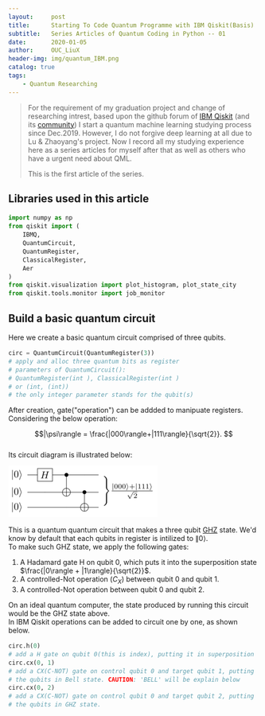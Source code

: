 ```yaml
---
layout:     post
title:      Starting To Code Quantum Programme with IBM Qiskit(Basis)
subtitle:   Series Articles of Quantum Coding in Python -- 01
date:       2020-01-05
author:     OUC_LiuX
header-img: img/quantum_IBM.png
catalog: true
tags:
    - Quantum Researching
---
```


<head>
    <script src="https://cdn.mathjax.org/mathjax/latest/MathJax.js?config=TeX-AMS-MML_HTMLorMML" type="text/javascript"></script>
    <script type="text/x-mathjax-config">
        MathJax.Hub.Config({
            tex2jax: {
            skipTags: ['script', 'noscript', 'style', 'textarea', 'pre'],
            inlineMath: [['$','$']]
            }
        });
    </script>
</head>

> For the requirement of my graduation project and change of researching intrest, based upon the github forum of [IBM Qiskit](https://github.com/OUCliuxiang/qiskit-iqx-tutorials/blob/63f6d52747716d90c8f43eb16d110bcdd39dda05/qiskit) (and its [community](https://github.com/OUCliuxiang/qiskit-community-tutorials)) I start a quantum machine learning studying process since Dec.2019. However, I do not forgive deep learning at all due to Lu & Zhaoyang's project. Now I record all my studying experience here as a series articles for myself after that as well as others who have a urgent need about QML.
> 
> This is the first article of the series.

## Libraries used in this article
~~~python
import numpy as np 
from qiskit import (
    IBMQ, 
    QuantumCircuit, 
    QuantumRegister, 
    ClassicalRegister, 
    Aer
)
from qiskit.visualization import plot_histogram, plot_state_city
from qiskit.tools.monitor import job_monitor
~~~

## Build a basic quantum circuit
Here we create a basic quantum circuit comprised of three qubits.
~~~python
circ = QuantumCircuit(QuantumRegister(3)) 
# apply and alloc three quantum bits as register  
# parameters of QuantumCircuit():  
# QuantumRegister(int ), ClassicalRegister(int )  
# or (int, (int))  
# the only integer parameter stands for the qubit(s)  
~~~

After creation, gate("operation") can be addded to manipuate registers. Considering the below operation:

$$|\psi\rangle = \frac{|000\rangle+|111\rangle}{\sqrt{2}}. $$  
Its circuit diagram is illustrated below:

![GHZ](../img/quantum_GHZ.png)

This is a quantum quantum circuit that makes a three qubit [GHZ](https://en.wikipedia.org/wiki/Greenberger%E2%80%93Horne%E2%80%93Zeilinger_state) state.  We'd know by default that each qubits in register is intilized to 
$\|0\rangle$.  
To make such GHZ state, we apply the following gates:  
1. A Hadamard gate H on qubit 0, which puts it into the superposition state $\frac{|0\rangle + |1\rangle}{\sqrt{2}}$.
2. A controlled-Not operation $\left(C_X\right)$ between qubit 0 and qubit 1.
3. A controlled-Not operation between qubit 0 and qubit 2.

On an ideal quantum computer, the state produced by running this circuit would be the GHZ state above.  
In IBM Qiskit operations can be added to circuit one by one, as shown below.

~~~python
circ.h(0)   
# add a H gate on qubit 0(this is index), putting it in superposition  
circ.cx(0, 1)   
# add a CX(C-NOT) gate on control qubit 0 and target qubit 1, putting  
# the qubits in Bell state. CAUTION: 'BELL' will be explain below
circ.cx(0, 2)
# add a CX(C-NOT) gate on control qubit 0 and target qubit 2, putting
# the qubits in GHZ state.
~~~


